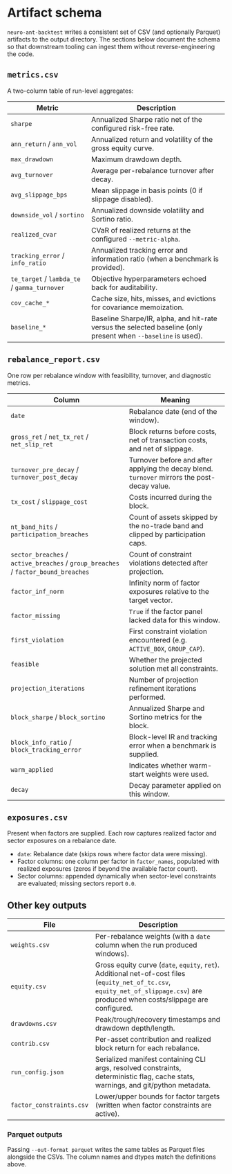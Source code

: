 # Artifact schema

`neuro-ant-backtest` writes a consistent set of CSV (and optionally Parquet) artifacts to the output directory. The sections below document the schema so that downstream tooling can ingest them without reverse-engineering the code.

## `metrics.csv`

A two-column table of run-level aggregates:

| Metric | Description |
| --- | --- |
| `sharpe` | Annualized Sharpe ratio net of the configured risk-free rate. |
| `ann_return` / `ann_vol` | Annualized return and volatility of the gross equity curve. |
| `max_drawdown` | Maximum drawdown depth. |
| `avg_turnover` | Average per-rebalance turnover after decay. |
| `avg_slippage_bps` | Mean slippage in basis points (0 if slippage disabled). |
| `downside_vol` / `sortino` | Annualized downside volatility and Sortino ratio. |
| `realized_cvar` | CVaR of realized returns at the configured `--metric-alpha`. |
| `tracking_error` / `info_ratio` | Annualized tracking error and information ratio (when a benchmark is provided). |
| `te_target` / `lambda_te` / `gamma_turnover` | Objective hyperparameters echoed back for auditability. |
| `cov_cache_*` | Cache size, hits, misses, and evictions for covariance memoization. |
| `baseline_*` | Baseline Sharpe/IR, alpha, and hit-rate versus the selected baseline (only present when `--baseline` is used). |

## `rebalance_report.csv`

One row per rebalance window with feasibility, turnover, and diagnostic metrics.

| Column | Meaning |
| --- | --- |
| `date` | Rebalance date (end of the window). |
| `gross_ret` / `net_tx_ret` / `net_slip_ret` | Block returns before costs, net of transaction costs, and net of slippage. |
| `turnover_pre_decay` / `turnover_post_decay` | Turnover before and after applying the decay blend. `turnover` mirrors the post-decay value. |
| `tx_cost` / `slippage_cost` | Costs incurred during the block. |
| `nt_band_hits` / `participation_breaches` | Count of assets skipped by the no-trade band and clipped by participation caps. |
| `sector_breaches` / `active_breaches` / `group_breaches` / `factor_bound_breaches` | Count of constraint violations detected after projection. |
| `factor_inf_norm` | Infinity norm of factor exposures relative to the target vector. |
| `factor_missing` | `True` if the factor panel lacked data for this window. |
| `first_violation` | First constraint violation encountered (e.g. `ACTIVE_BOX`, `GROUP_CAP`). |
| `feasible` | Whether the projected solution met all constraints. |
| `projection_iterations` | Number of projection refinement iterations performed. |
| `block_sharpe` / `block_sortino` | Annualized Sharpe and Sortino metrics for the block. |
| `block_info_ratio` / `block_tracking_error` | Block-level IR and tracking error when a benchmark is supplied. |
| `warm_applied` | Indicates whether warm-start weights were used. |
| `decay` | Decay parameter applied on this window. |

## `exposures.csv`

Present when factors are supplied. Each row captures realized factor and sector exposures on a rebalance date.

- `date`: Rebalance date (skips rows where factor data were missing).
- Factor columns: one column per factor in `factor_names`, populated with realized exposures (zeros if beyond the available factor count).
- Sector columns: appended dynamically when sector-level constraints are evaluated; missing sectors report `0.0`.

## Other key outputs

| File | Description |
| --- | --- |
| `weights.csv` | Per-rebalance weights (with a `date` column when the run produced windows). |
| `equity.csv` | Gross equity curve (`date`, `equity`, `ret`). Additional net-of-cost files (`equity_net_of_tc.csv`, `equity_net_of_slippage.csv`) are produced when costs/slippage are configured. |
| `drawdowns.csv` | Peak/trough/recovery timestamps and drawdown depth/length. |
| `contrib.csv` | Per-asset contribution and realized block return for each rebalance. |
| `run_config.json` | Serialized manifest containing CLI args, resolved constraints, deterministic flag, cache stats, warnings, and git/python metadata. |
| `factor_constraints.csv` | Lower/upper bounds for factor targets (written when factor constraints are active). |

### Parquet outputs

Passing `--out-format parquet` writes the same tables as Parquet files alongside the CSVs. The column names and dtypes match the definitions above.
